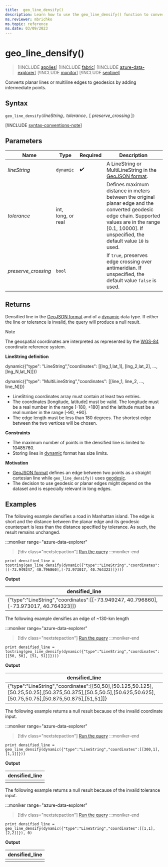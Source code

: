 ```yaml
---
title:  geo_line_densify()
description: Learn how to use the geo_line_densify() function to convert planar lines or multiline edges to geodesics.
ms.reviewer: mbrichko
ms.topic: reference
ms.date: 03/09/2023
---
```

# geo_line_densify()

> [!INCLUDE [applies](../includes/applies-to-version/applies.md)] [!INCLUDE [fabric](../includes/applies-to-version/fabric.md)] [!INCLUDE [azure-data-explorer](../includes/applies-to-version/azure-data-explorer.md)] [!INCLUDE [monitor](../includes/applies-to-version/monitor.md)] [!INCLUDE [sentinel](../includes/applies-to-version/sentinel.md)]

Converts planar lines or multiline edges to geodesics by adding intermediate points.

## Syntax

`geo_line_densify(`*lineString*`,` *tolerance*`,` [ *preserve_crossing* ]`)`

[!INCLUDE [syntax-conventions-note](../includes/syntax-conventions-note.md)]

## Parameters

|Name|Type|Required|Description|
|--|--|--|--|
| *lineString* | `dynamic` |  :heavy_check_mark: | A LineString or MultiLineString in the [GeoJSON format](https://tools.ietf.org/html/rfc7946).|
| *tolerance* | int, long, or real | | Defines maximum distance in meters between the original planar edge and the converted geodesic edge chain. Supported values are in the range [0.1, 10000]. If unspecified, the default value `10` is used.|
| *preserve_crossing* | `bool` | | If `true`, preserves edge crossing over antimeridian. If unspecified, the default value `false` is used.

## Returns

Densified line in the [GeoJSON format](https://tools.ietf.org/html/rfc7946) and of a [dynamic](scalar-data-types/dynamic.md) data type. If either the line or tolerance is invalid, the query will produce a null result.

> [!NOTE]
>
> The geospatial coordinates are interpreted as represented by the [WGS-84](https://earth-info.nga.mil/index.php?dir=wgs84&action=wgs84) coordinate reference system.

**LineString definition**

dynamic({"type": "LineString","coordinates": [[lng_1,lat_1], [lng_2,lat_2], ..., [lng_N,lat_N]]})

dynamic({"type": "MultiLineString","coordinates": [[line_1, line_2, ..., line_N]]})

* LineString coordinates array must contain at least two entries.
* The coordinates [longitude, latitude] must be valid. The longitude must be a real number in the range [-180, +180] and the latitude must be a real number in the range [-90, +90].
* The edge length must be less than 180 degrees. The shortest edge between the two vertices will be chosen.

**Constraints**

* The maximum number of points in the densified line is limited to 10485760.
* Storing lines in [dynamic](scalar-data-types/dynamic.md) format has size limits.

**Motivation**

* [GeoJSON format](https://tools.ietf.org/html/rfc7946) defines an edge between two points as a straight cartesian line while `geo_line_densify()` uses [geodesic](https://en.wikipedia.org/wiki/Geodesic).
* The decision to use geodesic or planar edges might depend on the dataset and is especially relevant in long edges.

## Examples

The following example densifies a road in Manhattan island. The edge is short and the distance between the planar edge and its geodesic counterpart is less than the distance specified by tolerance. As such, the result remains unchanged.

:::moniker range="azure-data-explorer"
> [!div class="nextstepaction"]
> <a href="https://dataexplorer.azure.com/clusters/help/databases/Samples?query=H4sIAAAAAAAAAy3K0QqDIBSA4VeRc6XgwqXoDPYGu9tlSESehbA00hsZe/dF7fb7/3ULsRCPMYdXQD+8Q0RyJyXlspeZzpgOG86lUl/juISJfqDUFaGDx16fxwwcppQ2H+JYMEPX9xcjG6tsqwwnSjTG6psWjp9upLj+XSvZSue+jLEf+uHlO5EAAAA=" target="_blank">Run the query</a>
:::moniker-end

```kusto
print densified_line = tostring(geo_line_densify(dynamic({"type":"LineString","coordinates":[[-73.949247, 40.796860],[-73.973017, 40.764323]]})))
```

**Output**

|densified_line|
|---|
|{"type":"LineString","coordinates":[[-73.949247, 40.796860], [-73.973017, 40.764323]]}|

The following example densifies an edge of ~130-km length

:::moniker range="azure-data-explorer"
> [!div class="nextstepaction"]
> <a href="https://dataexplorer.azure.com/clusters/help/databases/Samples?query=H4sIAAAAAAAAAyWKMQqEMBAAv7JslUAKLdII9wM7yxBEzJ4s6EbMNuG4vxu0G2bmvFgUEknhL1OadxaCD2gu2spmNsqPm9+lmlRlOXg1P9R6Eg44tjo9Mzpcc74Sy6JUcAjBdw58Fx0E3zfqY/xba28ARL6/dAAAAA==" target="_blank">Run the query</a>
:::moniker-end

```kusto
print densified_line = tostring(geo_line_densify(dynamic({"type":"LineString","coordinates":[[50, 50], [51, 51]]})))
```

**Output**

|densified_line|
|---|
|{"type":"LineString","coordinates":[[50,50],[50.125,50.125],[50.25,50.25],[50.375,50.375],[50.5,50.5],[50.625,50.625],[50.75,50.75],[50.875,50.875],[51,51]]}|

The following example returns a null result because of the invalid coordinate input.

:::moniker range="azure-data-explorer"
> [!div class="nextstepaction"]
> <a href="https://dataexplorer.azure.com/clusters/help/databases/Samples?query=H4sIAAAAAAAAAysoyswrUUhJzSvOTMtMTYnPycxLVbBVSE/NBzPjITKVGimVeYm5mcka1UollQWpSlZKPkDZ4BKg7nQlHaXk/PyilMy8xJLUYiWr6GhjAwMdw1idaEMgGVurqQkAeUICdmUAAAA=" target="_blank">Run the query</a>
:::moniker-end

```kusto
print densified_line = geo_line_densify(dynamic({"type":"LineString","coordinates":[[300,1],[1,1]]}))
```

**Output**

|densified_line|
|---|
||

The following example returns a null result because of the invalid tolerance input.

:::moniker range="azure-data-explorer"
> [!div class="nextstepaction"]
> <a href="https://dataexplorer.azure.com/clusters/help/databases/Samples?query=H4sIAAAAAAAAAysoyswrUUhJzSvOTMtMTYnPycxLVbBVSE/NBzPjITKVGimVeYm5mcka1UollQWpSlZKPkDZ4BKg7nQlHaXk/PyilMy8xJLUYiWr6GhDHcNYnWgjHaPY2FpNHQUDTQAqaEHvZgAAAA==" target="_blank">Run the query</a>
:::moniker-end

```kusto
print densified_line = geo_line_densify(dynamic({"type":"LineString","coordinates":[[1,1],[2,2]]}), 0)
```

**Output**

|densified_line|
|---|
||
